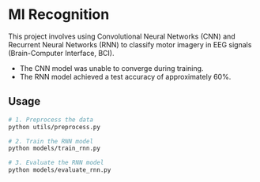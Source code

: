 # MI Recognition

This project involves using Convolutional Neural Networks (CNN) and Recurrent Neural Networks (RNN) to classify motor imagery in EEG signals (Brain-Computer Interface, BCI).
- The CNN model was unable to converge during training.
- The RNN model achieved a test accuracy of approximately 60%.

## Usage

```bash
# 1. Preprocess the data
python utils/preprocess.py

# 2. Train the RNN model
python models/train_rnn.py

# 3. Evaluate the RNN model
python models/evaluate_rnn.py
